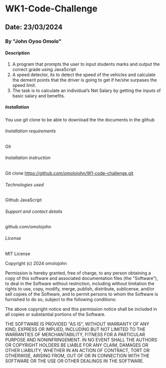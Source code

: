 # WK1-Code-Challenge

## Date: 23/03/2024

### By "John Oyoo Omolo"

#### Description
1. A program that prompts the user to input students marks and output the correct grade using JavaScript
2. A speed detector, its to detect the speed of the vehicles and calculate the demerit points that the driver is going to get if he/she surpases the speed limit.
3. The task is to calculate an individual’s Net Salary by getting the inputs of basic salary and benefits.

##### Installation
You use git clone to be able to download the the documents in the github

###### Installation requirements
Git

###### Installation instruction
Git clone https://github.com/omolojohn/W1-code-challenge.git

###### Technologies used
Github
JavaScript

###### Support and contact details 
github.com/omolojohn
###### License
MIT License

Copyright (c) 2024 omolojohn

Permission is hereby granted, free of charge, to any person obtaining a copy
of this software and associated documentation files (the "Software"), to deal
in the Software without restriction, including without limitation the rights
to use, copy, modify, merge, publish, distribute, sublicense, and/or sell
copies of the Software, and to permit persons to whom the Software is
furnished to do so, subject to the following conditions:

The above copyright notice and this permission notice shall be included in all
copies or substantial portions of the Software.

THE SOFTWARE IS PROVIDED "AS IS", WITHOUT WARRANTY OF ANY KIND, EXPRESS OR
IMPLIED, INCLUDING BUT NOT LIMITED TO THE WARRANTIES OF MERCHANTABILITY,
FITNESS FOR A PARTICULAR PURPOSE AND NONINFRINGEMENT. IN NO EVENT SHALL THE
AUTHORS OR COPYRIGHT HOLDERS BE LIABLE FOR ANY CLAIM, DAMAGES OR OTHER
LIABILITY, WHETHER IN AN ACTION OF CONTRACT, TORT OR OTHERWISE, ARISING FROM,
OUT OF OR IN CONNECTION WITH THE SOFTWARE OR THE USE OR OTHER DEALINGS IN THE
SOFTWARE.
